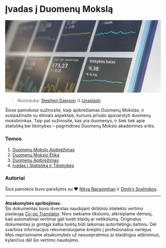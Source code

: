 <!--
CO_OP_TRANSLATOR_METADATA:
{
  "original_hash": "696a8474a01054281704cbfb09148949",
  "translation_date": "2025-08-31T05:54:57+00:00",
  "source_file": "1-Introduction/README.md",
  "language_code": "lt"
}
-->
# Įvadas į Duomenų Mokslą

![duomenys veiksme](../../../translated_images/data.48e22bb7617d8d92188afbc4c48effb920ba79f5cebdc0652cd9f34bbbd90c18.lt.jpg)  
> Nuotrauka: <a href="https://unsplash.com/@dawson2406?utm_source=unsplash&utm_medium=referral&utm_content=creditCopyText">Stephen Dawson</a> iš <a href="https://unsplash.com/s/photos/data?utm_source=unsplash&utm_medium=referral&utm_content=creditCopyText">Unsplash</a>

Šiose pamokose sužinosite, kaip apibrėžiamas Duomenų Mokslas, ir susipažinsite su etiniais aspektais, kuriuos privalo apsvarstyti duomenų mokslininkas. Taip pat sužinosite, kas yra duomenys, ir šiek tiek apie statistiką bei tikimybes – pagrindines Duomenų Mokslo akademines sritis.

### Temos

1. [Duomenų Mokslo Apibrėžimas](01-defining-data-science/README.md)  
2. [Duomenų Mokslo Etika](02-ethics/README.md)  
3. [Duomenų Apibrėžimas](03-defining-data/README.md)  
4. [Įvadas į Statistiką ir Tikimybes](04-stats-and-probability/README.md)  

### Autoriai

Šios pamokos buvo parašytos su ❤️ [Nitya Narasimhan](https://twitter.com/nitya) ir [Dmitry Soshnikov](https://twitter.com/shwars).

---

**Atsakomybės apribojimas**:  
Šis dokumentas buvo išverstas naudojant dirbtinio intelekto vertimo paslaugą [Co-op Translator](https://github.com/Azure/co-op-translator). Nors siekiame tikslumo, atkreipiame dėmesį, kad automatiniai vertimai gali turėti klaidų ar netikslumų. Originalus dokumentas jo gimtąja kalba turėtų būti laikomas autoritetingu šaltiniu. Dėl svarbios informacijos rekomenduojame kreiptis į profesionalius vertėjus. Mes neprisiimame atsakomybės už nesusipratimus ar klaidingus aiškinimus, kylančius dėl šio vertimo naudojimo.